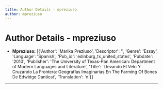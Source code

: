 ```yaml
---
title: Author Details - mpreziuso
author: mpreziuso
---
```


# Author Details - mpreziuso

<ul>
    <li><strong>Mpreziuso:</strong> [{'Author': 'Marika Preziuso', 'Descriptor': '', 'Genre': 'Essay', 'Language': 'Spanish', 'Pub_id': 'edinburg_tx_united_states', 'Pubdate': '2010', 'Publisher': 'The University of Texas-Pan American: Department of Modern Languages and Literature', 'Title': 'Llevando El Velo Y Cruzando La Frontera: Geografías Imaginarias En The Farming Of Bones De Edwidge Danticat', 'Translation': 'n'}]</li>
</ul>
<hr>